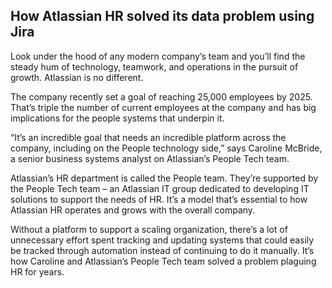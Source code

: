 ## How Atlassian HR solved its data problem using Jira

Look under the hood of any modern company’s team and you’ll find the steady hum of technology, teamwork, and operations in the pursuit of growth. Atlassian is no different. 

The company recently set a goal of reaching 25,000 employees by 2025. That’s triple the number of current employees at the company and has big implications for the people systems that underpin it.

“It’s an incredible goal that needs an incredible platform across the company, including on the People technology side,” says Caroline McBride, a senior business systems analyst on Atlassian’s People Tech team.

Atlassian’s HR department is called the People team. They’re supported by the People Tech team – an Atlassian IT group dedicated to developing IT solutions to support the needs of HR. It’s a model that’s essential to how Atlassian HR operates and grows with the overall company.

Without a platform to support a scaling organization, there’s a lot of unnecessary effort spent tracking and updating systems that could easily be tracked through automation instead of continuing to do it manually. It’s how Caroline and Atlassian’s People Tech team solved a problem plaguing HR for years.
